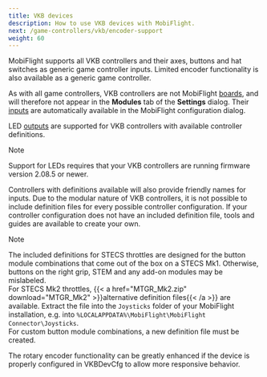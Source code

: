 ```yaml
---
title: VKB devices
description: How to use VKB devices with MobiFlight.
next: /game-controllers/vkb/encoder-support
weight: 60
---
```

MobiFlight supports all VKB controllers and their axes, buttons and hat switches as generic game controller inputs. Limited encoder functionality is also available as a generic game controller.

As with all game controllers, VKB controllers are not MobiFlight [boards](/boards/), and will therefore not appear in the **Modules** tab of the **Settings** dialog. Their [inputs](/game-controllers/configuring-input/) are automatically available in the MobiFlight configuration dialog.

LED [outputs](/game-controllers/configuring-output/) are supported for VKB controllers with available controller definitions.

> [!NOTE]
> Support for LEDs requires that your VKB controllers are running firmware version 2.08.5 or newer.

Controllers with definitions available will also provide friendly names for inputs. Due to the modular nature of VKB controllers, it is not possible to include definition files for every possible controller configuration. If your controller configuration does not have an included definition file, tools and guides are available to create your own.

> [!NOTE]
> The included definitions for STECS throttles are designed for the button module combinations that come out of the box on a STECS Mk1. Otherwise, buttons on the right grip, STEM and any add-on modules may be mislabeled.  
> For STECS Mk2 throttles, {{< a href="MTGR_Mk2.zip" download="MTGR_Mk2" >}}alternative definition files{{< /a >}} are available. Extract the file into the `Joysticks` folder of your MobiFlight installation, e.g. into `%LOCALAPPDATA%\MobiFlight\MobiFlight Connector\Joysticks`.  
> For custom button module combinations, a new definition file must be created.

The rotary encoder functionality can be greatly enhanced if the device is properly configured in VKBDevCfg to allow more responsive behavior.
